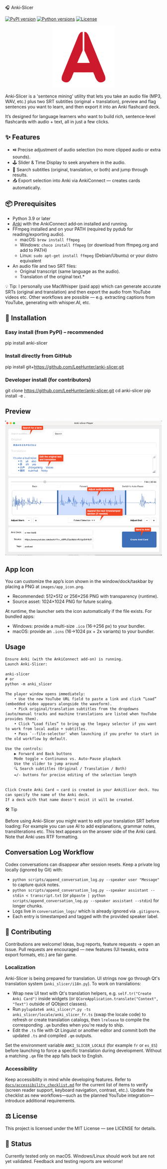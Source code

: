 🎧 Anki‑Slicer

[![PyPI version](https://img.shields.io/pypi/v/anki-slicer.svg)](https://pypi.org/project/anki-slicer/)
[![Python versions](https://img.shields.io/pypi/pyversions/anki-slicer.svg)](https://pypi.org/project/anki-slicer/)
[![License](https://img.shields.io/github/license/leehunter/Anki-slicer)](LICENSE)

<p>
<p>
<p align="center"><img src="images/app_icon.png#center" alt="application icon" width="200"/></p>
<p>

Anki‑Slicer is a 'sentence mining' utility that lets you take an audio file (MP3, WAV, etc.) plus two SRT subtitles (original + translation), preview and flag sentences you want to learn, and then export it into an Anki flashcard deck. 

It’s designed for language learners who want to build rich, sentence‑level flashcards with audio + text, all in just a few clicks. 

## ✨ Features

* ⏯️ Precise adjustment of audio selection (no more clipped audio or extra sounds).
* 🕹 Slider & Time Display to seek anywhere in the audio.
* 🔎 Search subtitles (original, translation, or both) and jump through results.
* 📤 Export selection into Anki via AnkiConnect — creates cards automatically.
   

## 📦 Prerequisites

* Python 3.9 or later
* [Anki](https://apps.ankiweb.net/) with the AnkiConnect add‑on installed and running.
* FFmpeg installed and on your PATH (required by pydub for reading/exporting audio).
  - macOS: `brew install ffmpeg`
  - Windows: `choco install ffmpeg` (or download from ffmpeg.org and add to PATH)
  - Linux: `sudo apt-get install ffmpeg` (Debian/Ubuntu) or your distro equivalent
* An audio file and two SRT files:
    * Original transcript (same language as the audio).
    * Translation of the original text.*

💡 Tip: I personally use MacWhisper (paid app) which can generate accurate SRTs (original and translation) and then export  the audio from YouTube videos etc. Other workflows are possible — e.g. extracting captions from YouTube, generating with whisper.AI, etc.


## 🚀 Installation

### Easy install (from PyPI) – **recommended**

pip install anki-slicer

### Install directly from GitHub
pip install git+https://github.com/LeeHunter/anki-slicer.git

### Developer install (for contributors)
git clone https://github.com/LeeHunter/anki-slicer.git
cd anki-slicer
pip install -e .

## Preview
![Anki-Slicer screenshot](images/screenshot_1.png)

## App Icon

You can customize the app’s icon shown in the window/dock/taskbar by placing a PNG at `images/app_icon.png`.

- Recommended: 512×512 or 256×256 PNG with transparency (runtime).
- Source asset: 1024×1024 PNG for future scaling.

At runtime, the launcher sets the icon automatically if the file exists. For bundled apps:

- Windows: provide a multi-size `.ico` (16→256 px) to your bundler.
- macOS: provide an `.icns` (16→1024 px + 2x variants) to your bundler.


## Usage

    Ensure Anki (with the AnkiConnect add-on) is running.
    Launch Anki‑Slicer:

    anki-slicer
    # or
    python -m anki_slicer

    The player window opens immediately:
        • Use the new YouTube URL field to paste a link and click “Load” (embedded video appears alongside the waveform).
        • Pick original/translation subtitles from the dropdowns (auto/manual tracks and machine translations are listed when YouTube provides them).
        • Click “Load files” to bring up the legacy selector if you want to work from local audio + subtitles.
        • Pass `--file-selector` when launching if you prefer to start in the old workflow by default.

    Use the controls:
        ▶ Forward and Back buttons
        Mode toggle = Continuous vs. Auto‑Pause playback
        Use the slider to jump around
        🔍 Search subtitles (Original / Translation / Both)
        =/- buttons for precise editing of the selection length
        
    
    Click Create Anki Card → card is created in your AnkiSlicer deck. You can specify the name of the Anki deck.
    If a deck with that name doesn't exist it will be created. 



🛠 Tip

Before using Anki-Slicer you might want to edit your translation SRT before loading:
For example you can use AI to add explanations, grammar notes, transliterations etc. 
This text appears on the answer side of the Anki card. Note that Anki uses RTF formatting. 
    

## Conversation Log Workflow

Codex conversations can disappear after session resets. Keep a private log locally (ignored by Git) with:

- `python scripts/append_conversation_log.py --speaker user "Message"` to capture quick notes.
- `python scripts/append_conversation_log.py --speaker assistant --stdin < transcript.txt` (or `pbpaste | python scripts/append_conversation_log.py --speaker assistant --stdin`) for longer chunks.
- Logs live in `conversation_logs/` which is already ignored via `.gitignore`.
- Each entry is timestamped and tagged with the provided speaker label.

## 🤝 Contributing

Contributions are welcome!
Ideas, bug reports, feature requests → open an Issue.
Pull requests are encouraged — new features (UI tweaks, extra export formats, etc.) are fair game.

### Localization

Anki-Slicer is being prepared for translation. UI strings now go through Qt's
translation system (`anki_slicer/i18n.py`). To work on translations:

- Wrap new UI text with Qt's translation helpers, e.g. `self.tr("Create Anki Card")`
  inside widgets (or `QCoreApplication.translate("Context", "Text")` outside of
  QObject classes).
- Run `pylupdate6 anki_slicer/*.py -ts anki_slicer/locale/anki_slicer_fr.ts` (swap the
  locale code) to refresh or create translation catalogs, then `lrelease` to compile
  the corresponding `.qm` bundles when you're ready to ship.
- Edit the `.ts` file with Qt Linguist or another editor and commit both the
  updated `.ts` and compiled `.qm` outputs.

Set the environment variable `ANKI_SLICER_LOCALE` (for example `fr` or `es_ES`)
before launching to force a specific translation during development. Without a
matching `.qm` file the app falls back to English.

### Accessibility

Keep accessibility in mind while developing features. Refer to
[`docs/accessibility_checklist.md`](docs/accessibility_checklist.md) for the
current list of items to verify (screen reader support, keyboard navigation,
contrast, etc.). Update the checklist as new workflows—such as the planned
YouTube integration—introduce additional requirements.

## ⚖️ License

This project is licensed under the MIT License — see LICENSE for details.

## 🧪 Status

Currently tested only on macOS. Windows/Linux should work but are not yet validated.
Feedback and testing reports are welcome!
